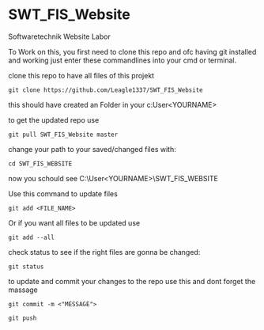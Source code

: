 # SWT_FIS_Website
Softwaretechnik Website Labor

To Work on this, you first need to clone this repo and ofc having git installed and working just enter these commandlines into your cmd or terminal.

clone this repo to have all files of this projekt

```git clone https://github.com/Leagle1337/SWT_FIS_Website```

this should have created an Folder in your c:User\<YOURNAME>

to get the updated repo use

```git pull SWT_FIS_Website master```

change your path to your saved/changed files with:

```cd SWT_FIS_WEBSITE```

now you schould see C:\User\<YOURNAME>\SWT_FIS_WEBSITE

Use this command to update files

```git add <FILE_NAME>```

Or if you want all files to be updated use

```git add --all```

check status to see if the right files are gonna be changed:

```git status```

to update and commit your changes to the repo use this and dont forget the massage

```git commit -m <"MESSAGE">```

```git push```
